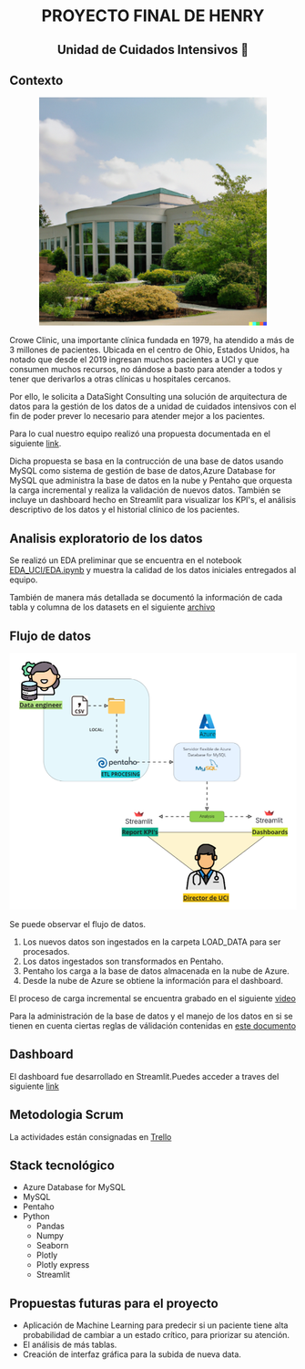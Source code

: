 # <p style="text-align: center;"> **PROYECTO FINAL DE HENRY** </p>

## <p style="text-align: center;"> **Unidad de Cuidados Intensivos** 🏥 </p>

## **Contexto**

<center> <img src="./images/a_photography_of_Crowe clinic_hospital.png" width = 400 ></center> 

Crowe Clinic, una importante clínica fundada en 1979, ha atendido a más de 3 millones de pacientes. Ubicada en el centro de Ohio, Estados Unidos, ha notado que desde el 2019 ingresan muchos pacientes a UCI y que consumen muchos recursos, no dándose a basto para atender a todos y tener que derivarlos a otras clínicas u hospitales cercanos. 

Por ello, le solicita a DataSight Consulting una solución de arquitectura de datos para la gestión de los datos de a unidad de cuidados intensivos con el fin de poder prever lo necesario para atender mejor a los pacientes.

Para lo cual nuestro equipo realizó una propuesta documentada en el siguiente [link](https://docs.google.com/document/d/1_895Cu2QYf9E-fesB26-OHNRjTFM75Z1QXwxzG4fDMU/edit?usp=sharing).

Dicha propuesta se basa en la contrucción de una base de datos usando MySQL como sistema de gestión de base de datos,Azure Database for MySQL que administra la base de datos en la nube y Pentaho que orquesta la carga incremental y realiza la validación de nuevos datos. También se incluye un dashboard hecho en Streamlit para visualizar los KPI's, el análisis descriptivo de los datos y el historial clínico de los pacientes.

## **Analisis exploratorio de los datos**

Se realizó un EDA preliminar que se encuentra en el notebook [EDA_UCI/EDA.ipynb](./EDA_UCI/EDA.ipynb) y muestra la calidad de los datos iniciales entregados al equipo.

También de manera más detallada se documentó la información de cada tabla y columna de los datasets en el siguiente [archivo](https://docs.google.com/document/d/1qNbqdp1vyyjqQCUWzDa5z6q7lKnvOe-n/edit?usp=sharing&ouid=108306859673488732868&rtpof=true&sd=true)

## **Flujo de datos**

<img src="./images/flujo_de_datos.jpeg" >

Se puede observar el flujo de datos.
1. Los nuevos datos son ingestados en la carpeta LOAD_DATA para ser procesados.
2. Los datos ingestados son transformados en Pentaho.
3. Pentaho los carga a la base de datos almacenada en la nube de Azure.
4. Desde la nube de Azure se obtiene la información para el dashboard.

El proceso de carga incremental se encuentra grabado en el siguiente [video](https://drive.google.com/file/d/1D-CtyQ9ARGTscI2Wggwolqh2eRqtMEPH/view?usp=share_link)

Para la administración de la base de datos y el manejo de los datos en si se tienen en cuenta ciertas reglas de válidación contenidas en [este documento](https://docs.google.com/document/d/1f_YqEtrdooUeR0LkfJ0gMN4heqkShRqN/edit?usp=sharing&ouid=108306859673488732868&rtpof=true&sd=true)

## **Dashboard**

 El dashboard fue desarrollado en Streamlit.Puedes acceder a traves del siguiente [link](https://crowe-clinic.streamlit.app/)

## **Metodologia Scrum**

La actividades están consignadas en [Trello](https://drive.google.com/file/d/1u--2PKjkibFuT1ckgNZX-Pd_kjpCh_LC/view?usp=sharing)

## **Stack tecnológico**

- Azure Database for MySQL
- MySQL
- Pentaho
- Python
  * Pandas
  * Numpy
  * Seaborn
  * Plotly
  * Plotly express
  * Streamlit

## **Propuestas futuras para el proyecto**

- Aplicación de Machine Learning para predecir si un paciente tiene alta probabilidad de cambiar a un estado crítico, para priorizar su atención.
- El análisis de más tablas.
- Creación de interfaz gráfica para la subida de nueva data.




